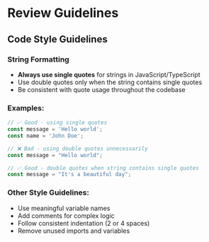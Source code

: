 # Review Guidelines

## Code Style Guidelines

### String Formatting
- **Always use single quotes** for strings in JavaScript/TypeScript
- Use double quotes only when the string contains single quotes
- Be consistent with quote usage throughout the codebase

### Examples:
```javascript
// ✅ Good - using single quotes
const message = 'Hello world';
const name = 'John Doe';

// ❌ Bad - using double quotes unnecessarily
const message = "Hello world";

// ✅ Good - double quotes when string contains single quotes
const message = "It's a beautiful day";
```

### Other Style Guidelines:
- Use meaningful variable names
- Add comments for complex logic
- Follow consistent indentation (2 or 4 spaces)
- Remove unused imports and variables